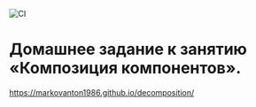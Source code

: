 
![CI](https://github.com/markovanton1986/anim/actions/workflows/web.yml/badge.svg)


# Домашнее задание к занятию «Композиция компонентов».



https://markovanton1986.github.io/decomposition/
